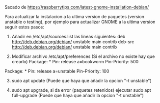 Sacado de https://raspberrytips.com/latest-gnome-installation-debian/

Para actualizar la instalacion a la ultima version de paquetes (version unstable o testing), por ejemplo para actualizar GNOME a la ultima version seguir estos pasos:

1) Añadir en /etc/apt/sources.list las lineas siguientes:
deb http://deb.debian.org/debian/ unstable main contrib
deb-src http://deb.debian.org/debian/ unstable main contrib

2) Modificar archivo /etc/apt/preferences (Si el archivo no existe hay que crearlo)
Package: *
Pin: release a=bookworm
Pin-Priority: 500

Package: *
Pin: release a=unstable
Pin-Priority: 100

3) sudo apt update (Puede que haya que añadir la opcion "-t unstable")

4) sudo apt upgrade, si da error (paquetes retenidos) ejecutar sudo apt full-upgrade (Puede que haya que añadir la opcion "-t unstable")